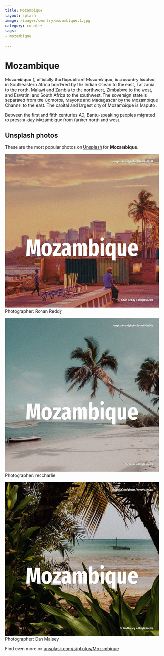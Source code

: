 ```yaml
---
title: Mozambique
layout: splash
image: /images/country/mozambique.1.jpg
category: country
tags:
- mozambique

---
```

# Mozambique

Mozambique (, officially the Republic of Mozambique, is a country located in Southeastern Africa 
bordered by the Indian Ocean to the east, Tanzania to the north, Malawi and Zambia to the 
northwest, Zimbabwe to the west, and Eswatini  and South Africa to the southwest.
The sovereign state is separated from the Comoros, Mayotte and Madagascar by the Mozambique Channel 
to the east.
The capital and largest city of Mozambique is Maputo .

Between the first and fifth centuries AD, Bantu-speaking peoples migrated to present-day Mozambique 
from farther north and west.

 
## Unsplash photos
These are the most popular photos on [Unsplash](https://unsplash.com) for **Mozambique**.
 
![Mozambique](/images/country/mozambique.1.jpg)
Photographer:  Rohan Reddy
 
![Mozambique](/images/country/mozambique.2.jpg)
Photographer:  redcharlie
 
![Mozambique](/images/country/mozambique.3.jpg)
Photographer:  Dan Maisey
 
Find even more on [unsplash.com/s/photos/Mozambique](https://unsplash.com/s/photos/Mozambique)
 
